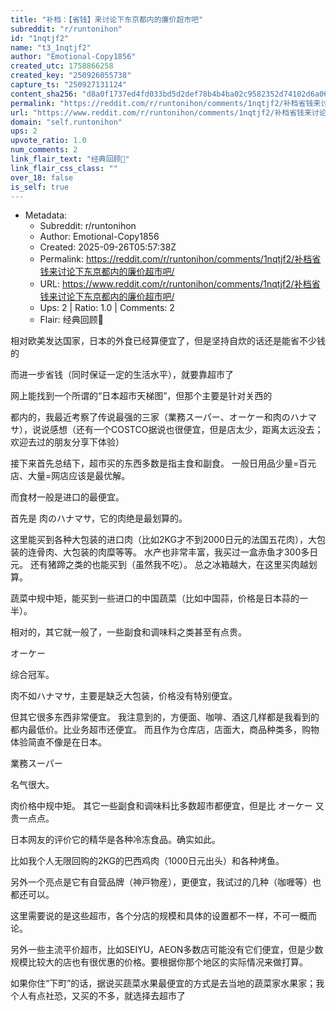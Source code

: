 ```yaml
---
title: "补档：【省钱】来讨论下东京都内的廉价超市吧"
subreddit: "r/runtonihon"
id: "1nqtjf2"
name: "t3_1nqtjf2"
author: "Emotional-Copy1856"
created_utc: 1758866258
created_key: "250926055738"
capture_ts: "250927131124"
content_sha256: "d8a0f1737ed4fd033bd5d2def78b4b4ba02c9582352d74102d6a0674e004a2bf"
permalink: "https://reddit.com/r/runtonihon/comments/1nqtjf2/补档省钱来讨论下东京都内的廉价超市吧/"
url: "https://www.reddit.com/r/runtonihon/comments/1nqtjf2/补档省钱来讨论下东京都内的廉价超市吧/"
domain: "self.runtonihon"
ups: 2
upvote_ratio: 1.0
num_comments: 2
link_flair_text: "经典回顾👀"
link_flair_css_class: ""
over_18: false
is_self: true
---
```


- Metadata:
  - Subreddit: r/runtonihon
  - Author: Emotional-Copy1856
  - Created: 2025-09-26T05:57:38Z
  - Permalink: https://reddit.com/r/runtonihon/comments/1nqtjf2/补档省钱来讨论下东京都内的廉价超市吧/
  - URL: https://www.reddit.com/r/runtonihon/comments/1nqtjf2/补档省钱来讨论下东京都内的廉价超市吧/
  - Ups: 2 | Ratio: 1.0 | Comments: 2
  - Flair: 经典回顾👀

相对欧美发达国家，日本的外食已经算便宜了，但是坚持自炊的话还是能省不少钱的

而进一步省钱（同时保证一定的生活水平），就要靠超市了

网上能找到一个所谓的“日本超市天梯图”，但那个主要是针对关西的

都内的，我最近考察了传说最强的三家（業務スーパー、オーケー和肉のハナマサ），说说感想（还有一个COSTCO据说也很便宜，但是店太少，距离太远没去；欢迎去过的朋友分享下体验）

接下来首先总结下，超市买的东西多数是指主食和副食。
一般日用品少量=百元店、大量=网店应该是最优解。

而食材一般是进口的最便宜。

首先是 肉のハナマサ，它的肉绝是最划算的。

这里能买到各种大包装的进口肉（比如2KG才不到2000日元的法国五花肉），大包装的连骨肉、大包装的肉糜等等。
水产也非常丰富，我买过一盒赤鱼才300多日元。
还有猪蹄之类的也能买到（虽然我不吃）。 总之冰箱越大，在这里买肉越划算。

蔬菜中规中矩，能买到一些进口的中国蔬菜（比如中国蒜，价格是日本蒜的一半）。

相对的，其它就一般了，一些副食和调味料之类甚至有点贵。

オーケー

综合冠军。

肉不如ハナマサ，主要是缺乏大包装，价格没有特别便宜。

但其它很多东西非常便宜。
我注意到的，方便面、咖啡、酒这几样都是我看到的都内最低价。比业务超市还便宜。
而且作为仓库店，店面大，商品种类多，购物体验简直不像是在日本。

業務スーパー

名气很大。

肉价格中规中矩。 其它一些副食和调味料比多数超市都便宜，但是比 オーケー
又贵一点点。

日本网友的评价它的精华是各种冷冻食品。确实如此。

比如我个人无限回购的2KG的巴西鸡肉（1000日元出头）和各种烤鱼。

另外一个亮点是它有自营品牌（神戸物産），更便宜，我试过的几种（咖喱等）也都还可以。

这里需要说的是这些超市，各个分店的规模和具体的设置都不一样，不可一概而论。

另外一些主流平价超市，比如SEIYU，AEON多数店可能没有它们便宜，但是少数规模比较大的店也有很优惠的价格。要根据你那个地区的实际情况来做打算。

如果你住“下町”的话，据说买蔬菜水果最便宜的方式是去当地的蔬菜家水果家；我个人有点社恐，又买的不多，就选择去超市了
